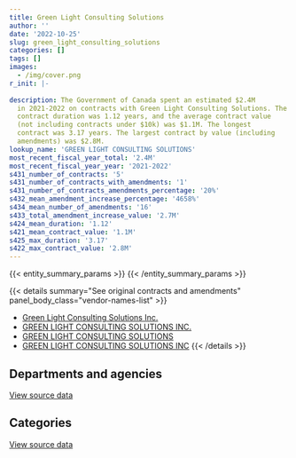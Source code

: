```yaml
---
title: Green Light Consulting Solutions
author: ''
date: '2022-10-25'
slug: green_light_consulting_solutions
categories: []
tags: []
images:
  - /img/cover.png
r_init: |-
  
description: The Government of Canada spent an estimated $2.4M
  in 2021-2022 on contracts with Green Light Consulting Solutions. The average
  contract duration was 1.12 years, and the average contract value
  (not including contracts under $10k) was $1.1M. The longest
  contract was 3.17 years. The largest contract by value (including
  amendments) was $2.8M.
lookup_name: 'GREEN LIGHT CONSULTING SOLUTIONS'
most_recent_fiscal_year_total: '2.4M'
most_recent_fiscal_year_year: '2021-2022'
s431_number_of_contracts: '5'
s431_number_of_contracts_with_amendments: '1'
s431_number_of_contracts_amendments_percentage: '20%'
s432_mean_amendment_increase_percentage: '4658%'
s434_mean_number_of_amendments: '16'
s433_total_amendment_increase_value: '2.7M'
s424_mean_duration: '1.12'
s421_mean_contract_value: '1.1M'
s425_max_duration: '3.17'
s422_max_contract_value: '2.8M'
---
```


<script src="/rmarkdown-libs/htmlwidgets/htmlwidgets.js"></script>
<link href="/rmarkdown-libs/datatables-css/datatables-crosstalk.css" rel="stylesheet" />
<script src="/rmarkdown-libs/datatables-binding/datatables.js"></script>
<script src="/rmarkdown-libs/jquery/jquery-3.6.0.min.js"></script>
<link href="/rmarkdown-libs/dt-core-bootstrap/css/dataTables.bootstrap.min.css" rel="stylesheet" />
<link href="/rmarkdown-libs/dt-core-bootstrap/css/dataTables.bootstrap.extra.css" rel="stylesheet" />
<script src="/rmarkdown-libs/dt-core-bootstrap/js/jquery.dataTables.min.js"></script>
<script src="/rmarkdown-libs/dt-core-bootstrap/js/dataTables.bootstrap.min.js"></script>
<link href="/rmarkdown-libs/crosstalk/css/crosstalk.min.css" rel="stylesheet" />
<script src="/rmarkdown-libs/crosstalk/js/crosstalk.min.js"></script>
<script src="/rmarkdown-libs/htmlwidgets/htmlwidgets.js"></script>
<link href="/rmarkdown-libs/datatables-css/datatables-crosstalk.css" rel="stylesheet" />
<script src="/rmarkdown-libs/datatables-binding/datatables.js"></script>
<script src="/rmarkdown-libs/jquery/jquery-3.6.0.min.js"></script>
<link href="/rmarkdown-libs/dt-core-bootstrap/css/dataTables.bootstrap.min.css" rel="stylesheet" />
<link href="/rmarkdown-libs/dt-core-bootstrap/css/dataTables.bootstrap.extra.css" rel="stylesheet" />
<script src="/rmarkdown-libs/dt-core-bootstrap/js/jquery.dataTables.min.js"></script>
<script src="/rmarkdown-libs/dt-core-bootstrap/js/dataTables.bootstrap.min.js"></script>
<link href="/rmarkdown-libs/crosstalk/css/crosstalk.min.css" rel="stylesheet" />
<script src="/rmarkdown-libs/crosstalk/js/crosstalk.min.js"></script>

{{< entity_summary_params >}}
{{< /entity_summary_params >}}

{{< details summary="See original contracts and amendments" panel_body_class="vendor-names-list" >}}
- [Green Light Consulting Solutions Inc.](https://search.open.canada.ca/en/ct/?sort=contract_value_f%20desc&page=1&search_text=%22Green%20Light%20Consulting%20Solutions%20Inc.%22)
- [GREEN LIGHT CONSULTING SOLUTIONS INC.](https://search.open.canada.ca/en/ct/?sort=contract_value_f%20desc&page=1&search_text=%22GREEN%20LIGHT%20CONSULTING%20SOLUTIONS%20INC.%22)
- [GREEN LIGHT CONSULTING SOLUTIONS](https://search.open.canada.ca/en/ct/?sort=contract_value_f%20desc&page=1&search_text=%22GREEN%20LIGHT%20CONSULTING%20SOLUTIONS%22)
- [GREEN LIGHT CONSULTING SOLUTIONS INC](https://search.open.canada.ca/en/ct/?sort=contract_value_f%20desc&page=1&search_text=%22GREEN%20LIGHT%20CONSULTING%20SOLUTIONS%20INC%22)
{{< /details >}}

## Departments and agencies

<div id="htmlwidget-1" style="width:100%;height:auto;" class="datatables html-widget"></div>
<script type="application/json" data-for="htmlwidget-1">{"x":{"style":"bootstrap","filter":"none","vertical":false,"data":[["<a href=\"/departments/cbsa-asfc/\">Canada Border Services Agency<\/a>","<a href=\"/departments/cra-arc/\">Canada Revenue Agency<\/a>","<a href=\"/departments/csc-scc/\">Correctional Service of Canada<\/a>","<a href=\"/departments/esdc-edsc/\">Employment and Social Development Canada<\/a>","<a href=\"/departments/hc-sc/\">Health Canada<\/a>"],[null,361845.28,null,null,null],[37290,868904.78,null,null,null],[null,868904.78,22841.77,1422501.18,38420]],"container":"<table class=\"table table-striped table-hover row-border order-column display\">\n  <thead>\n    <tr>\n      <th>Department<\/th>\n      <th>2019-2020<\/th>\n      <th>2020-2021<\/th>\n      <th>2021-2022<\/th>\n    <\/tr>\n  <\/thead>\n<\/table>","options":{"order":[[3,"desc"]],"pageLength":10,"autoWidth":true,"columnDefs":[{"targets":1,"render":"function(data, type, row, meta) {\n    return type !== 'display' ? data : DTWidget.formatCurrency(data, \"$\", 2, 3, \",\", \".\", true, null);\n  }"},{"targets":2,"render":"function(data, type, row, meta) {\n    return type !== 'display' ? data : DTWidget.formatCurrency(data, \"$\", 2, 3, \",\", \".\", true, null);\n  }"},{"targets":3,"render":"function(data, type, row, meta) {\n    return type !== 'display' ? data : DTWidget.formatCurrency(data, \"$\", 2, 3, \",\", \".\", true, null);\n  }"},{"width":"16%","targets":[1,2,3]},{"className":"dt-right","targets":[1,2,3]}],"orderClasses":false}},"evals":["options.columnDefs.0.render","options.columnDefs.1.render","options.columnDefs.2.render"],"jsHooks":[]}</script>
<p class="text-right">
<a href="https://github.com/GoC-Spending/contracts-data/tree/main/data/out/vendors/green_light_consulting_solutions/summary_by_fiscal_year_by_department.csv" class="source-data-link btn btn-link">View source data</a>
</p>

## Categories

<div id="htmlwidget-2" style="width:100%;height:auto;" class="datatables html-widget"></div>
<script type="application/json" data-for="htmlwidget-2">{"x":{"style":"bootstrap","filter":"none","vertical":false,"data":[["<a href=\"/categories/professional_services/\">Professional services<\/a>","<a href=\"/categories/information_technology/\">Information technology<\/a>"],[null,361845.28],[37290,868904.78],[null,2352667.72]],"container":"<table class=\"table table-striped table-hover row-border order-column display\">\n  <thead>\n    <tr>\n      <th>Category<\/th>\n      <th>2019-2020<\/th>\n      <th>2020-2021<\/th>\n      <th>2021-2022<\/th>\n    <\/tr>\n  <\/thead>\n<\/table>","options":{"order":[[3,"desc"]],"dom":"t","pageLength":30,"autoWidth":true,"columnDefs":[{"targets":1,"render":"function(data, type, row, meta) {\n    return type !== 'display' ? data : DTWidget.formatCurrency(data, \"$\", 2, 3, \",\", \".\", true, null);\n  }"},{"targets":2,"render":"function(data, type, row, meta) {\n    return type !== 'display' ? data : DTWidget.formatCurrency(data, \"$\", 2, 3, \",\", \".\", true, null);\n  }"},{"targets":3,"render":"function(data, type, row, meta) {\n    return type !== 'display' ? data : DTWidget.formatCurrency(data, \"$\", 2, 3, \",\", \".\", true, null);\n  }"},{"width":"16%","targets":[1,2,3]},{"className":"dt-right","targets":[1,2,3]}],"orderClasses":false,"lengthMenu":[10,25,30,50,100]}},"evals":["options.columnDefs.0.render","options.columnDefs.1.render","options.columnDefs.2.render"],"jsHooks":[]}</script>
<p class="text-right">
<a href="https://github.com/GoC-Spending/contracts-data/tree/main/data/out/vendors/green_light_consulting_solutions/summary_by_fiscal_year_by_category.csv" class="source-data-link btn btn-link">View source data</a>
</p>
